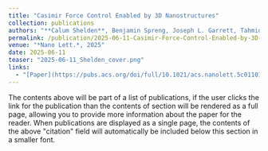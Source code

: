 ```yaml
---
title: "Casimir Force Control Enabled by 3D Nanostructures"
collection: publications
authors: "**Calum Shelden**, Benjamin Spreng, Joseph L. Garrett, Tahmid S. Rahman, Jongbum Kim, Jeremy N. Munday"
permalink: /publication/2025-06-11-Casimir-Force-Control-Enabled-by-3D-Nanostructures
venue: "*Nano Lett.*, 2025"
date: 2025-06-11
teaser: "2025-06-11_Shelden_cover.png"
links: 
  - "[Paper](https://pubs.acs.org/doi/full/10.1021/acs.nanolett.5c01101){: .btn .btn--info}"
---
```


The contents above will be part of a list of publications, if the user clicks the link for the publication than the contents of section will be rendered as a full page, allowing you to provide more information about the paper for the reader. When publications are displayed as a single page, the contents of the above "citation" field will automatically be included below this section in a smaller font.